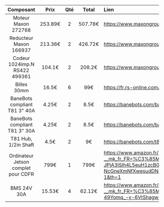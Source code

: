 |Composant|Prix|Qté|Total|Lien|
|:----:|:---:|:---:|:---:|:----|
|Moteur Maxon 272768|253.89€|2|507.78€|https://www.maxongroup.fr/maxon/view/catalog/|
|Reducteur Maxon 166937|213.36€|2|426.72€|https://www.maxongroup.fr/maxon/view/catalog/|
|Codeur 1024imp.N RS422 499361|104.1€|2|208.2€|https://www.maxongroup.fr/maxon/view/catalog/|
|Billes 30mm|16.5€|6|99€|https://fr.rs-online.com/web/p/billes-porteuses/2006385|
|BaneBots compliant T81 3" 40A|4.25€|2|8.5€|https://banebots.com/banebots-compliant-wheel-3-x-0-8-hub-mount-40a-orange/|
|BaneBots compliant T81 3" 30A|4.25€|2|8.5€|https://banebots.com/banebots-compliant-wheel-3-x-0-8-hub-mount-30a-green/|
|T81 Hub, 1/2in Shaft|4.5€|2|9€|https://banebots.com/t81-hub-1-2in-shaft/|
|Ordinateur Jetson complet pour CDFR|799€|1|799€|https://www.amazon.fr/Yahboom-Development-Microphone-Intelligence-Ubuntu20-04/dp/B0CDC8V25M/ref=sr_1_1?__mk_fr_FR=%C3%85M%C3%85%C5%BD%C3%95%C3%91&crid=2MMPI6ROE09QA&dib=eyJ2IjoiMSJ9.r36tlX5osV1ZbJhjq5HcspyfoMgOz8wBxo0i0t1p88FJaaOg02_s78EXuHQMm13zBtciLDK66k9dVqhQO98Err3DY25iFP9qdnKNW-TRSgDX_56CsXDbM-vnHEYAAvUDYRzpBpG2sVzSwFQMSCPYhhamCUaaZ-JPjA3ISlh4L5euH1zcB0AxmtQ_I0PhbBY9-NcGneXmNfXwesudDN8G1bZcPflmV1pbWGqZpGMEJn4nt26S6k4PX_rSXO82vPRtwQj_RX59Hcz8BLL_zX1AkseMyUmrFBm2szbTiUcf0Ow.lYybyZnb1AeLKKcIjFG7xtqVhsMIIUV9IoenxROFL5w&dib_tag=se&keywords=nvidia%2Bjetson%2Borion%2Bnx&qid=1727426016&sprefix=nvidia%2Bjetson%2Borin%2Bnx%2Caps%2C102&sr=8-1&th=1|
|BMS 24V 30A|15.53€|4|62.12€|https://www.amazon.fr/DALY-Batterie-protection-d%C3%A9quilibrage-batterie/dp/B09151BX18/ref=sr_1_9?__mk_fr_FR=%C3%85M%C3%85%C5%BD%C3%95%C3%91&crid=2T4IKFB4CMQSY&dib=eyJ2IjoiMSJ9.8P1vge5ijb3VfcnQudGepQYO5l7IEyKWToAaJ4CrrGQzZNl1w2X2D5mEli2xg8bu1kPsUH8w7MvzTW2y4AaxkDdfGc1Isw6f9BqKyDdAZQICz9rySsXpAoRt8VfEGLO4tLCQ2vwSyldn4wn5xLwGivU6ntp2SL6f5NDxzC_XOy36-49Yomq_-y-6VtShagw6c4MQ8SKu4M6M_ZmkQlA802UqeWDBFUg5PyguP9YfRBP2OJ1p3kTF1Xc6FSv-WzTITc2PImjbcH_zqJAdUJ89imEkIF3TvndAPVPkVi3KESU.iV7Xh8ivZHqt9jSqM9hMKI-vyCFBDGHLH7jON5qO1NM&dib_tag=se&keywords=7s+bms+LiPo&qid=1727699876&sprefix=7s+bms+lipo%2Caps%2C230&sr=8-9|
